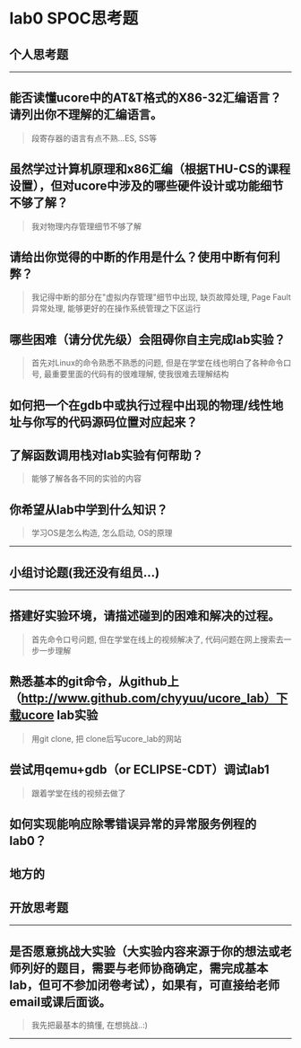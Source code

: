 # lab0 SPOC思考题

## 个人思考题

---

能否读懂ucore中的AT&T格式的X86-32汇编语言？请列出你不理解的汇编语言。
-

>   段寄存器的语言有点不熟...ES, SS等

虽然学过计算机原理和x86汇编（根据THU-CS的课程设置），但对ucore中涉及的哪些硬件设计或功能细节不够了解？
-  

>   我对物理内存管理细节不够了解

请给出你觉得的中断的作用是什么？使用中断有何利弊？
- 

>   我记得中断的部分在"虚拟内存管理"细节中出现, 缺页故障处理, Page Fault异常处理, 能够更好的在操作系统管理之下区运行

哪些困难（请分优先级）会阻碍你自主完成lab实验？
- 

>   首先对Linux的命令熟悉不熟悉的问题, 但是在学堂在线也明白了各种命令口号,
最重要里面的代码有的很难理解, 使我很难去理解结构

如何把一个在gdb中或执行过程中出现的物理/线性地址与你写的代码源码位置对应起来？
- 

>
了解函数调用栈对lab实验有何帮助？
- 

>   能够了解各各不同的实验的内容

你希望从lab中学到什么知识？
- 

>   学习OS是怎么构造, 怎么启动, OS的原理

---
## 小组讨论题(我还没有组员...)


---

搭建好实验环境，请描述碰到的困难和解决的过程。
-   

> 首先命令口号问题, 但在学堂在线上的视频解决了, 代码问题在网上搜索去一步一步理解

熟悉基本的git命令，从github上（http://www.github.com/chyyuu/ucore_lab）下载ucore lab实验
-   

>  用git clone, 把 clone后写ucore_lab的网站

尝试用qemu+gdb（or ECLIPSE-CDT）调试lab1
-  

> 跟着学堂在线的视频去做了

如何实现能响应除零错误异常的异常服务例程的lab0？
- 

>  
地方的
---

## 开放思考题

---

是否愿意挑战大实验（大实验内容来源于你的想法或老师列好的题目，需要与老师协商确定，需完成基本lab，但可不参加闭卷考试），如果有，可直接给老师email或课后面谈。
-  

>  我先把最基本的搞懂, 在想挑战..:)

---
